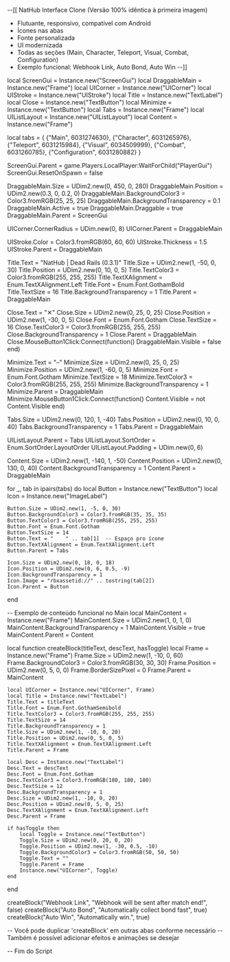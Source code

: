 --[[
  NatHub Interface Clone (Versão 100% idêntica à primeira imagem)
  - Flutuante, responsivo, compatível com Android
  - Ícones nas abas
  - Fonte personalizada
  - UI modernizada
  - Todas as seções (Main, Character, Teleport, Visual, Combat, Configuration)
  - Exemplo funcional: Webhook Link, Auto Bond, Auto Win
--]]

local ScreenGui = Instance.new("ScreenGui")
local DraggableMain = Instance.new("Frame")
local UICorner = Instance.new("UICorner")
local UIStroke = Instance.new("UIStroke")
local Title = Instance.new("TextLabel")
local Close = Instance.new("TextButton")
local Minimize = Instance.new("TextButton")
local Tabs = Instance.new("Frame")
local UIListLayout = Instance.new("UIListLayout")
local Content = Instance.new("Frame")

local tabs = {
    {"Main", 6031274630},
    {"Character", 6031265976},
    {"Teleport", 6031215984},
    {"Visual", 6034509999},
    {"Combat", 6031260785},
    {"Configuration", 6031280882}
}

ScreenGui.Parent = game.Players.LocalPlayer:WaitForChild("PlayerGui")
ScreenGui.ResetOnSpawn = false

DraggableMain.Size = UDim2.new(0, 450, 0, 280)
DraggableMain.Position = UDim2.new(0.3, 0, 0.2, 0)
DraggableMain.BackgroundColor3 = Color3.fromRGB(25, 25, 25)
DraggableMain.BackgroundTransparency = 0.1
DraggableMain.Active = true
DraggableMain.Draggable = true
DraggableMain.Parent = ScreenGui

UICorner.CornerRadius = UDim.new(0, 8)
UICorner.Parent = DraggableMain

UIStroke.Color = Color3.fromRGB(60, 60, 60)
UIStroke.Thickness = 1.5
UIStroke.Parent = DraggableMain

Title.Text = "NatHub | Dead Rails (0.3.1)"
Title.Size = UDim2.new(1, -50, 0, 30)
Title.Position = UDim2.new(0, 10, 0, 5)
Title.TextColor3 = Color3.fromRGB(255, 255, 255)
Title.TextXAlignment = Enum.TextXAlignment.Left
Title.Font = Enum.Font.GothamBold
Title.TextSize = 16
Title.BackgroundTransparency = 1
Title.Parent = DraggableMain

Close.Text = "✕"
Close.Size = UDim2.new(0, 25, 0, 25)
Close.Position = UDim2.new(1, -30, 0, 5)
Close.Font = Enum.Font.Gotham
Close.TextSize = 16
Close.TextColor3 = Color3.fromRGB(255, 255, 255)
Close.BackgroundTransparency = 1
Close.Parent = DraggableMain
Close.MouseButton1Click:Connect(function()
    DraggableMain.Visible = false
end)

Minimize.Text = "–"
Minimize.Size = UDim2.new(0, 25, 0, 25)
Minimize.Position = UDim2.new(1, -60, 0, 5)
Minimize.Font = Enum.Font.Gotham
Minimize.TextSize = 18
Minimize.TextColor3 = Color3.fromRGB(255, 255, 255)
Minimize.BackgroundTransparency = 1
Minimize.Parent = DraggableMain
Minimize.MouseButton1Click:Connect(function()
    Content.Visible = not Content.Visible
end)

Tabs.Size = UDim2.new(0, 120, 1, -40)
Tabs.Position = UDim2.new(0, 10, 0, 40)
Tabs.BackgroundTransparency = 1
Tabs.Parent = DraggableMain

UIListLayout.Parent = Tabs
UIListLayout.SortOrder = Enum.SortOrder.LayoutOrder
UIListLayout.Padding = UDim.new(0, 6)

Content.Size = UDim2.new(1, -140, 1, -50)
Content.Position = UDim2.new(0, 130, 0, 40)
Content.BackgroundTransparency = 1
Content.Parent = DraggableMain

for _, tab in ipairs(tabs) do
    local Button = Instance.new("TextButton")
    local Icon = Instance.new("ImageLabel")

    Button.Size = UDim2.new(1, -5, 0, 30)
    Button.BackgroundColor3 = Color3.fromRGB(35, 35, 35)
    Button.TextColor3 = Color3.fromRGB(255, 255, 255)
    Button.Font = Enum.Font.Gotham
    Button.TextSize = 14
    Button.Text = "    " .. tab[1]  -- Espaço pro ícone
    Button.TextXAlignment = Enum.TextXAlignment.Left
    Button.Parent = Tabs

    Icon.Size = UDim2.new(0, 18, 0, 18)
    Icon.Position = UDim2.new(0, 6, 0.5, -9)
    Icon.BackgroundTransparency = 1
    Icon.Image = "rbxassetid://" .. tostring(tab[2])
    Icon.Parent = Button
end

-- Exemplo de conteúdo funcional no Main
local MainContent = Instance.new("Frame")
MainContent.Size = UDim2.new(1, 0, 1, 0)
MainContent.BackgroundTransparency = 1
MainContent.Visible = true
MainContent.Parent = Content

local function createBlock(titleText, descText, hasToggle)
    local Frame = Instance.new("Frame")
    Frame.Size = UDim2.new(1, -10, 0, 60)
    Frame.BackgroundColor3 = Color3.fromRGB(30, 30, 30)
    Frame.Position = UDim2.new(0, 5, 0, 0)
    Frame.BorderSizePixel = 0
    Frame.Parent = MainContent

    local UICorner = Instance.new("UICorner", Frame)
    local Title = Instance.new("TextLabel")
    Title.Text = titleText
    Title.Font = Enum.Font.GothamSemibold
    Title.TextColor3 = Color3.fromRGB(255, 255, 255)
    Title.TextSize = 14
    Title.BackgroundTransparency = 1
    Title.Size = UDim2.new(1, -10, 0, 20)
    Title.Position = UDim2.new(0, 5, 0, 5)
    Title.TextXAlignment = Enum.TextXAlignment.Left
    Title.Parent = Frame

    local Desc = Instance.new("TextLabel")
    Desc.Text = descText
    Desc.Font = Enum.Font.Gotham
    Desc.TextColor3 = Color3.fromRGB(180, 180, 180)
    Desc.TextSize = 12
    Desc.BackgroundTransparency = 1
    Desc.Size = UDim2.new(1, -10, 0, 20)
    Desc.Position = UDim2.new(0, 5, 0, 25)
    Desc.TextXAlignment = Enum.TextXAlignment.Left
    Desc.Parent = Frame

    if hasToggle then
        local Toggle = Instance.new("TextButton")
        Toggle.Size = UDim2.new(0, 20, 0, 20)
        Toggle.Position = UDim2.new(1, -30, 0.5, -10)
        Toggle.BackgroundColor3 = Color3.fromRGB(50, 50, 50)
        Toggle.Text = ""
        Toggle.Parent = Frame
        Instance.new("UICorner", Toggle)
    end
end

createBlock("Webhook Link", "Webhook will be sent after match end!", false)
createBlock("Auto Bond", "Automatically collect bond fast", true)
createBlock("Auto Win", "Automatically win.", true)

-- Você pode duplicar 'createBlock' em outras abas conforme necessário
-- Também é possível adicionar efeitos e animações se desejar

-- Fim do Script
